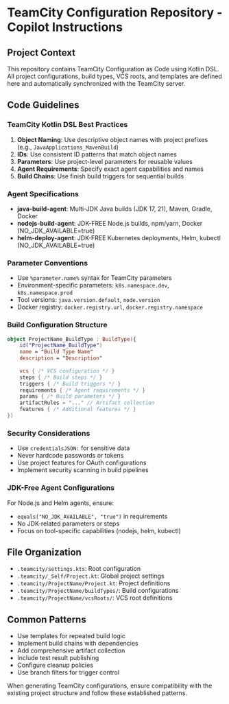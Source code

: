 # TeamCity Configuration Repository - Copilot Instructions

<!-- Use this file to provide workspace-specific custom instructions to Copilot. For more details, visit https://code.visualstudio.com/docs/copilot/copilot-customization#_use-a-githubcopilotinstructionsmd-file -->

## Project Context
This repository contains TeamCity Configuration as Code using Kotlin DSL. All project configurations, build types, VCS roots, and templates are defined here and automatically synchronized with the TeamCity server.

## Code Guidelines

### TeamCity Kotlin DSL Best Practices
1. **Object Naming**: Use descriptive object names with project prefixes (e.g., `JavaApplications_MavenBuild`)
2. **IDs**: Use consistent ID patterns that match object names
3. **Parameters**: Use project-level parameters for reusable values
4. **Agent Requirements**: Specify exact agent capabilities and names
5. **Build Chains**: Use finish build triggers for sequential builds

### Agent Specifications
- **java-build-agent**: Multi-JDK Java builds (JDK 17, 21), Maven, Gradle, Docker
- **nodejs-build-agent**: JDK-FREE Node.js builds, npm/yarn, Docker (NO_JDK_AVAILABLE=true)
- **helm-deploy-agent**: JDK-FREE Kubernetes deployments, Helm, kubectl (NO_JDK_AVAILABLE=true)

### Parameter Conventions
- Use `%parameter.name%` syntax for TeamCity parameters
- Environment-specific parameters: `k8s.namespace.dev`, `k8s.namespace.prod`
- Tool versions: `java.version.default`, `node.version`
- Docker registry: `docker.registry.url`, `docker.registry.namespace`

### Build Configuration Structure
```kotlin
object ProjectName_BuildType : BuildType({
    id("ProjectName_BuildType")
    name = "Build Type Name"
    description = "Description"
    
    vcs { /* VCS configuration */ }
    steps { /* Build steps */ }
    triggers { /* Build triggers */ }
    requirements { /* Agent requirements */ }
    params { /* Build parameters */ }
    artifactRules = "..." // Artifact collection
    features { /* Additional features */ }
})
```

### Security Considerations
- Use `credentialsJSON:` for sensitive data
- Never hardcode passwords or tokens
- Use project features for OAuth configurations
- Implement security scanning in build pipelines

### JDK-Free Agent Configurations
For Node.js and Helm agents, ensure:
- `equals("NO_JDK_AVAILABLE", "true")` in requirements
- No JDK-related parameters or steps
- Focus on tool-specific capabilities (nodejs, helm, kubectl)

## File Organization
- `.teamcity/settings.kts`: Root configuration
- `.teamcity/_Self/Project.kt`: Global project settings
- `.teamcity/ProjectName/Project.kt`: Project definitions
- `.teamcity/ProjectName/buildTypes/`: Build configurations
- `.teamcity/ProjectName/vcsRoots/`: VCS root definitions

## Common Patterns
- Use templates for repeated build logic
- Implement build chains with dependencies
- Add comprehensive artifact collection
- Include test result publishing
- Configure cleanup policies
- Use branch filters for trigger control

When generating TeamCity configurations, ensure compatibility with the existing project structure and follow these established patterns.
